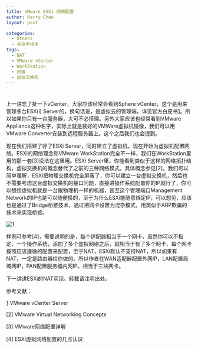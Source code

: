 ```yaml
---
title: VMware ESXi 网络配置
author: Harry Chen
layout: post

categories:
  - Others
  - 与技术相关
tags:
  - NAT
  - VMware vCenter
  - WorkStation
  - 桥接
  - 虚拟交换机
---
```

# 

上一讲忘了扯一下vCenter，大家应该经常会看到Sphere vCenter，这个是用来管理多台ESX(i) Server的，换句话说，是虚拟云的管理端，详见官方白皮书[1]。所以如果你只有一台服务器，大可不必搭理。另外大家应该也经常看到VMware Appliance这种名字，实际上就是装好的VMWare虚拟机镜像，我们可以用VMware Converter安装到远程服务器上。这个之后我们也会提到。

现在我们搭建了好了ESXi Server，同时建立了虚拟机，现在开始为虚拟机配置网络。ESXi的网络理念和VMware WorkStation完全不一样，我们在WorkStation里用的那一套[3]没法在这里用。ESXi Server里，你能看到类似于这样的网络拓扑结构，虚拟交换机的概念替代了之前的三种网络模式，具体概念参见[2]。我们可以简单理解，ESXi把物理交换机完全屏蔽了，你可以建立一台虚拟交换机，然后也不需要考虑这台虚拟交换机的接口问题，直接进操作系统配置你的IP就行了，你可以想想虚拟机就是一台跟物理机一样的机器，甚至这个管理端口Management Network的IP也是可以随便换的，至于为什么ESXi能随意绑定IP，可以想见，应该也是通过了Bridge桥接技术，通过把网卡设置为混杂模式，用类似于ARP欺骗的技术来实现桥接。

![1][1]

样例可参考[4]，需要说明的是，每个适配器相当于一个网卡，虽然你可以不指定，一个操作系统，添加了多个虚拟网络之后，就相当于有了多个网卡，每个网卡按照应该遵循的配置来配置，至于NAT，ESXi默认不支持NAT，所以如果有NAT，一定是路由器给你做的。所以作者在WAN适配器配置外网IP，LAN配置局域网IP，PAN配置服务器内网IP。相当于三块网卡。

下一讲讲ESXi的NAT实现。转载请注明出处。

参考文献：

[1] VMware vCenter Server



[2] VMware Virtual Networking Concepts



[3] VMware网络配置详解



[4] ESXi虚拟网络配置的几点认识



   [1]: http://www.roybit.com/wp-content/uploads/2011/11/1_thumb.png (1)
